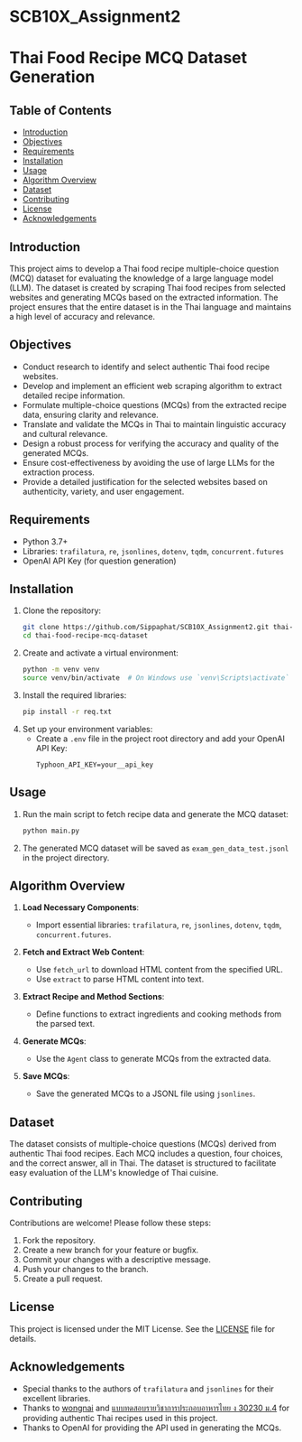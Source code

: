 # SCB10X_Assignment2
# Thai Food Recipe MCQ Dataset Generation

## Table of Contents
- [Introduction](#introduction)
- [Objectives](#objectives)
- [Requirements](#requirements)
- [Installation](#installation)
- [Usage](#usage)
- [Algorithm Overview](#algorithm-overview)
- [Dataset](#dataset)
- [Contributing](#contributing)
- [License](#license)
- [Acknowledgements](#acknowledgements)

## Introduction
This project aims to develop a Thai food recipe multiple-choice question (MCQ) dataset for evaluating the knowledge of a large language model (LLM). The dataset is created by scraping Thai food recipes from selected websites and generating MCQs based on the extracted information. The project ensures that the entire dataset is in the Thai language and maintains a high level of accuracy and relevance.

## Objectives
- Conduct research to identify and select authentic Thai food recipe websites.
- Develop and implement an efficient web scraping algorithm to extract detailed recipe information.
- Formulate multiple-choice questions (MCQs) from the extracted recipe data, ensuring clarity and relevance.
- Translate and validate the MCQs in Thai to maintain linguistic accuracy and cultural relevance.
- Design a robust process for verifying the accuracy and quality of the generated MCQs.
- Ensure cost-effectiveness by avoiding the use of large LLMs for the extraction process.
- Provide a detailed justification for the selected websites based on authenticity, variety, and user engagement.

## Requirements
- Python 3.7+
- Libraries: `trafilatura`, `re`, `jsonlines`, `dotenv`, `tqdm`, `concurrent.futures`
- OpenAI API Key (for question generation)

## Installation
1. Clone the repository:
    ```bash
    git clone https://github.com/Sippaphat/SCB10X_Assignment2.git thai-food-recipe-mcq-dataset
    cd thai-food-recipe-mcq-dataset
    ```
2. Create and activate a virtual environment:
    ```bash
    python -m venv venv
    source venv/bin/activate  # On Windows use `venv\Scripts\activate`
    ```
3. Install the required libraries:
    ```bash
    pip install -r req.txt
    ```
4. Set up your environment variables:
    - Create a `.env` file in the project root directory and add your OpenAI API Key:
      ```plaintext
      Typhoon_API_KEY=your__api_key
      ```

## Usage
1. Run the main script to fetch recipe data and generate the MCQ dataset:
    ```bash
    python main.py
    ```
2. The generated MCQ dataset will be saved as `exam_gen_data_test.jsonl` in the project directory.

## Algorithm Overview
1. **Load Necessary Components**:
    - Import essential libraries: `trafilatura`, `re`, `jsonlines`, `dotenv`, `tqdm`, `concurrent.futures`.

2. **Fetch and Extract Web Content**:
    - Use `fetch_url` to download HTML content from the specified URL.
    - Use `extract` to parse HTML content into text.

3. **Extract Recipe and Method Sections**:
    - Define functions to extract ingredients and cooking methods from the parsed text.

4. **Generate MCQs**:
    - Use the `Agent` class to generate MCQs from the extracted data.

5. **Save MCQs**:
    - Save the generated MCQs to a JSONL file using `jsonlines`.

## Dataset
The dataset consists of multiple-choice questions (MCQs) derived from authentic Thai food recipes. Each MCQ includes a question, four choices, and the correct answer, all in Thai. The dataset is structured to facilitate easy evaluation of the LLM's knowledge of Thai cuisine.

## Contributing
Contributions are welcome! Please follow these steps:
1. Fork the repository.
2. Create a new branch for your feature or bugfix.
3. Commit your changes with a descriptive message.
4. Push your changes to the branch.
5. Create a pull request.

## License
This project is licensed under the MIT License. See the [LICENSE](LICENSE) file for details.

## Acknowledgements
- Special thanks to the authors of `trafilatura` and `jsonlines` for their excellent libraries.
- Thanks to [wongnai](https://www.wongnai.com/) and [แบบทดสอบรายวิชาการประกอบอาหารไทย ง 30230 ม.4](https://krupaga.wordpress.com/category/แบบทดสอบรายวิชาการประก/) for providing authentic Thai recipes used in this project.
- Thanks to OpenAI for providing the API used in generating the MCQs.
